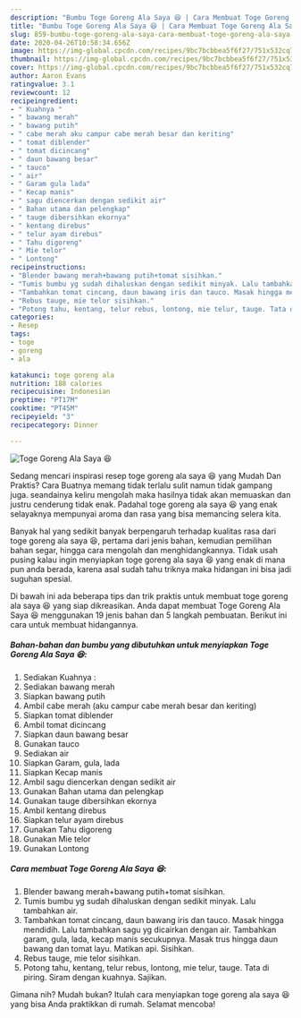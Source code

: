 ```yaml
---
description: "Bumbu Toge Goreng Ala Saya 😆 | Cara Membuat Toge Goreng Ala Saya 😆 Yang Paling Enak"
title: "Bumbu Toge Goreng Ala Saya 😆 | Cara Membuat Toge Goreng Ala Saya 😆 Yang Paling Enak"
slug: 859-bumbu-toge-goreng-ala-saya-cara-membuat-toge-goreng-ala-saya-yang-paling-enak
date: 2020-04-26T10:58:34.656Z
image: https://img-global.cpcdn.com/recipes/9bc7bcbbea5f6f27/751x532cq70/toge-goreng-ala-saya-😆-foto-resep-utama.jpg
thumbnail: https://img-global.cpcdn.com/recipes/9bc7bcbbea5f6f27/751x532cq70/toge-goreng-ala-saya-😆-foto-resep-utama.jpg
cover: https://img-global.cpcdn.com/recipes/9bc7bcbbea5f6f27/751x532cq70/toge-goreng-ala-saya-😆-foto-resep-utama.jpg
author: Aaron Evans
ratingvalue: 3.1
reviewcount: 12
recipeingredient:
- " Kuahnya "
- " bawang merah"
- " bawang putih"
- " cabe merah aku campur cabe merah besar dan keriting"
- " tomat diblender"
- " tomat dicincang"
- " daun bawang besar"
- " tauco"
- " air"
- " Garam gula lada"
- " Kecap manis"
- " sagu diencerkan dengan sedikit air"
- " Bahan utama dan pelengkap"
- " tauge dibersihkan ekornya"
- " kentang direbus"
- " telur ayam direbus"
- " Tahu digoreng"
- " Mie telor"
- " Lontong"
recipeinstructions:
- "Blender bawang merah+bawang putih+tomat sisihkan."
- "Tumis bumbu yg sudah dihaluskan dengan sedikit minyak. Lalu tambahkan air."
- "Tambahkan tomat cincang, daun bawang iris dan tauco. Masak hingga mendidih. Lalu tambahkan sagu yg dicairkan dengan air. Tambahkan garam, gula, lada, kecap manis secukupnya. Masak trus hingga daun bawang dan tomat layu. Matikan api. Sisihkan."
- "Rebus tauge, mie telor sisihkan."
- "Potong tahu, kentang, telur rebus, lontong, mie telur, tauge. Tata di piring. Siram dengan kuahnya. Sajikan."
categories:
- Resep
tags:
- toge
- goreng
- ala

katakunci: toge goreng ala 
nutrition: 188 calories
recipecuisine: Indonesian
preptime: "PT17M"
cooktime: "PT45M"
recipeyield: "3"
recipecategory: Dinner

---
```



![Toge Goreng Ala Saya 😆](https://img-global.cpcdn.com/recipes/9bc7bcbbea5f6f27/751x532cq70/toge-goreng-ala-saya-😆-foto-resep-utama.jpg)

Sedang mencari inspirasi resep toge goreng ala saya 😆 yang Mudah Dan Praktis? Cara Buatnya memang tidak terlalu sulit namun tidak gampang juga. seandainya keliru mengolah maka hasilnya tidak akan memuaskan dan justru cenderung tidak enak. Padahal toge goreng ala saya 😆 yang enak selayaknya mempunyai aroma dan rasa yang bisa memancing selera kita.

Banyak hal yang sedikit banyak berpengaruh terhadap kualitas rasa dari toge goreng ala saya 😆, pertama dari jenis bahan, kemudian pemilihan bahan segar, hingga cara mengolah dan menghidangkannya. Tidak usah pusing kalau ingin menyiapkan toge goreng ala saya 😆 yang enak di mana pun anda berada, karena asal sudah tahu triknya maka hidangan ini bisa jadi suguhan spesial.




Di bawah ini ada beberapa tips dan trik praktis untuk membuat toge goreng ala saya 😆 yang siap dikreasikan. Anda dapat membuat Toge Goreng Ala Saya 😆 menggunakan 19 jenis bahan dan 5 langkah pembuatan. Berikut ini cara untuk membuat hidangannya.

<!--inarticleads1-->

##### Bahan-bahan dan bumbu yang dibutuhkan untuk menyiapkan Toge Goreng Ala Saya 😆:

1. Sediakan  Kuahnya :
1. Sediakan  bawang merah
1. Siapkan  bawang putih
1. Ambil  cabe merah (aku campur cabe merah besar dan keriting)
1. Siapkan  tomat diblender
1. Ambil  tomat dicincang
1. Siapkan  daun bawang besar
1. Gunakan  tauco
1. Sediakan  air
1. Siapkan  Garam, gula, lada
1. Siapkan  Kecap manis
1. Ambil  sagu diencerkan dengan sedikit air
1. Gunakan  Bahan utama dan pelengkap
1. Gunakan  tauge dibersihkan ekornya
1. Ambil  kentang direbus
1. Siapkan  telur ayam direbus
1. Gunakan  Tahu digoreng
1. Gunakan  Mie telor
1. Gunakan  Lontong




<!--inarticleads2-->

##### Cara membuat Toge Goreng Ala Saya 😆:

1. Blender bawang merah+bawang putih+tomat sisihkan.
1. Tumis bumbu yg sudah dihaluskan dengan sedikit minyak. Lalu tambahkan air.
1. Tambahkan tomat cincang, daun bawang iris dan tauco. Masak hingga mendidih. Lalu tambahkan sagu yg dicairkan dengan air. Tambahkan garam, gula, lada, kecap manis secukupnya. Masak trus hingga daun bawang dan tomat layu. Matikan api. Sisihkan.
1. Rebus tauge, mie telor sisihkan.
1. Potong tahu, kentang, telur rebus, lontong, mie telur, tauge. Tata di piring. Siram dengan kuahnya. Sajikan.




Gimana nih? Mudah bukan? Itulah cara menyiapkan toge goreng ala saya 😆 yang bisa Anda praktikkan di rumah. Selamat mencoba!
